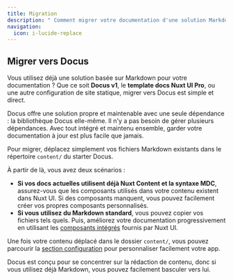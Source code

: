```yaml
---
title: Migration
description: " Comment migrer votre documentation d'une solution Markdown existante vers Docus"
navigation:
  icon: i-lucide-replace
---
```


## **Migrer vers Docus**

Vous utilisez déjà une solution basée sur Markdown pour votre documentation ? Que ce soit **Docus v1**, le **template docs Nuxt UI Pro**, ou une autre configuration de site statique, migrer vers Docus est simple et direct.

Docus offre une solution propre et maintenable avec une seule dépendance : la bibliothèque Docus elle-même. Il n'y a pas besoin de gérer plusieurs dépendances. Avec tout intégré et maintenu ensemble, garder votre documentation à jour est plus facile que jamais.

Pour migrer, déplacez simplement vos fichiers Markdown existants dans le répertoire `content/` du starter Docus.

À partir de là, vous avez deux scénarios :

- **Si vos docs actuelles utilisent déjà Nuxt Content et la syntaxe MDC**, assurez-vous que les composants utilisés dans votre contenu existent dans Nuxt UI. Si des composants manquent, vous pouvez facilement créer vos propres composants personnalisés.
- **Si vous utilisez du Markdown standard**, vous pouvez copier vos fichiers tels quels. Puis, améliorez votre documentation progressivement en utilisant les [composants intégrés](https://docus.dev/essentials/components) fournis par Nuxt UI.

Une fois votre contenu déplacé dans le dossier `content/`, vous pouvez parcourir la [section configuration](https://docus.dev/concepts/configuration) pour personnaliser facilement votre app.

Docus est conçu pour se concentrer sur la rédaction de contenu, donc si vous utilisez déjà Markdown, vous pouvez facilement basculer vers lui. 